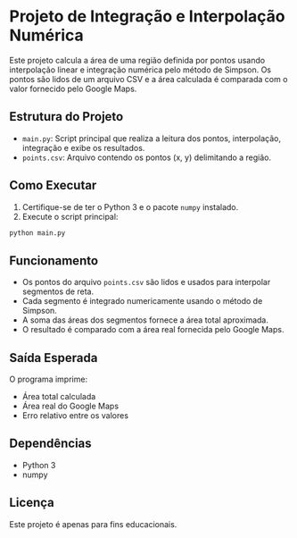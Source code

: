 # Projeto de Integração e Interpolação Numérica

Este projeto calcula a área de uma região definida por pontos usando interpolação linear e integração numérica pelo método de Simpson. Os pontos são lidos de um arquivo CSV e a área calculada é comparada com o valor fornecido pelo Google Maps.

## Estrutura do Projeto

- `main.py`: Script principal que realiza a leitura dos pontos, interpolação, integração e exibe os resultados.
- `points.csv`: Arquivo contendo os pontos (x, y) delimitando a região.

## Como Executar

1. Certifique-se de ter o Python 3 e o pacote `numpy` instalado.
2. Execute o script principal:

```sh
python main.py
```

## Funcionamento

- Os pontos do arquivo `points.csv` são lidos e usados para interpolar segmentos de reta.
- Cada segmento é integrado numericamente usando o método de Simpson.
- A soma das áreas dos segmentos fornece a área total aproximada.
- O resultado é comparado com a área real fornecida pelo Google Maps.

## Saída Esperada

O programa imprime:

- Área total calculada
- Área real do Google Maps
- Erro relativo entre os valores

## Dependências

- Python 3
- numpy

## Licença

Este projeto é apenas para fins educacionais.

